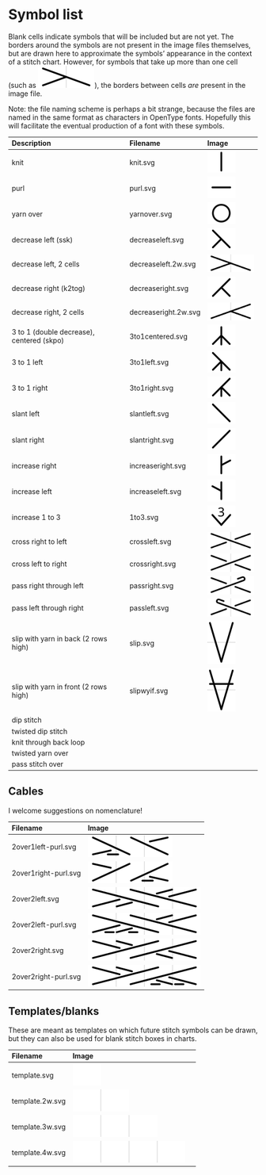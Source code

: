 # Symbol list

Blank cells indicate symbols that will be included but are not yet. The <span class='bordered'>borders</span> around the symbols are not present in the image files themselves, but are drawn here to approximate the symbols’ appearance in the context of a stitch chart. However, for symbols that take up more than one cell (such as ![decrease left, 2 cells](../JIS/decreaseleft.2w.svg)), the borders between cells _are_ present in the image file.

Note: the file naming scheme is perhaps a bit strange, because the files are named in the same format as characters in OpenType fonts. Hopefully this will facilitate the eventual production of a font with these symbols.

| Description                               | Filename             | Image                                                   |
|:------------------------------------------|:---------------------|:--------------------------------------------------------|
| knit                                      | knit.svg             | ![knit](../JIS/knit.svg)                                |
| purl                                      | purl.svg             | ![purl](../JIS/purl.svg)                                |
| yarn over                                 | yarnover.svg         | ![yarn over](../JIS/yarnover.svg)                       |
| decrease left (ssk)                       | decreaseleft.svg     | ![decrease left](../JIS/decreaseleft.svg)               |
| decrease left, 2 cells                    | decreaseleft.2w.svg  | ![decrease left, 2 cells](../JIS/decreaseleft.2w.svg)   |
| decrease right (k2tog)                    | decreaseright.svg    | ![decrease right](../JIS/decreaseright.svg)             |
| decrease right, 2 cells                   | decreaseright.2w.svg | ![decrease right, 2 cells](../JIS/decreaseright.2w.svg) |
| 3 to 1 (double decrease), centered (skpo) | 3to1centered.svg     | ![3 to 1 centered](../JIS/3to1centered.svg)             |
| 3 to 1 left                               | 3to1left.svg         | ![3 to 1 left](../JIS/3to1left.svg)                     |
| 3 to 1 right                              | 3to1right.svg        | ![3 to 1 right](../JIS/3to1right.svg)                   |
| slant left                                | slantleft.svg        | ![slant left](../JIS/slantleft.svg)                     |
| slant right                               | slantright.svg       | ![slant right](../JIS/slantright.svg)                   |
| increase right                            | increaseright.svg    | ![increase right](../JIS/increaseright.svg)             |
| increase left                             | increaseleft.svg     | ![increase left](../JIS/increaseleft.svg)               |
| increase 1 to 3                           | 1to3.svg             | ![1 to 3](../JIS/1to3.svg)                              |
| cross right to left                       | crossleft.svg        | ![cross left](../JIS/crossleft.svg)                     |
| cross left to right                       | crossright.svg       | ![cross right](../JIS/crossright.svg)                   |
| pass right through left                   | passright.svg        | ![pass right](../JIS/passright.svg)                     |
| pass left through right                   | passleft.svg         | ![pass left](../JIS/passleft.svg)                       |
| slip with yarn in back (2 rows high)      | slip.svg             | ![slip](../JIS/slip.svg)                                |
| slip with yarn in front (2 rows high)     | slipwyif.svg         | ![slip with yarn in front](../JIS/slipwyif.svg)         |
| dip stitch                                |                      |                                                         |
| twisted dip stitch                        |                      |                                                         |
| knit through back loop                    |                      |                                                         |
| twisted yarn over                         |                      |                                                         |
| pass stitch over                          |                      |                                                         |

## Cables

I welcome suggestions on nomenclature!

| Filename             | Image                                                |
|:---------------------|:-----------------------------------------------------|
| 2over1left-purl.svg  | ![2 over 1 left, purl](../JIS/2over1left-purl.svg)   |
| 2over1right-purl.svg | ![2 over 1 right, purl](../JIS/2over1right-purl.svg) |
| 2over2left.svg       | ![2 over 2 left](../JIS/2over2left.svg)              |
| 2over2left-purl.svg  | ![2 over 2 left, purl](../JIS/2over2left-purl.svg)   |
| 2over2right.svg      | ![2 over 2 right](../JIS/2over2right.svg)            |
| 2over2right-purl.svg | ![2 over 2 right, purl](../JIS/2over2right-purl.svg) |

## Templates/blanks

These are meant as templates on which future stitch symbols can be drawn, but they can also be used for blank stitch boxes in charts.

| Filename        | Image                               |  |
|:----------------|:------------------------------------|:-|
| template.svg    | ![single cell](../JIS/template.svg) |  |
| template.2w.svg | ![2 cells](../JIS/template.2w.svg)  |  |
| template.3w.svg | ![3 cells](../JIS/template.3w.svg)  |  |
| template.4w.svg | ![4 cells](../JIS/template.4w.svg)  |  |
